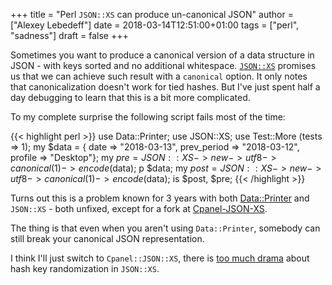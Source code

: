 +++
title = "Perl `JSON::XS` can produce un-canonical JSON"
author = ["Alexey Lebedeff"]
date = 2018-03-14T12:51:00+01:00
tags = ["perl", "sadness"]
draft = false
+++

Sometimes you want to produce a canonical version of a data
structure in JSON - with keys sorted and no additional
whitespace. [`JSON::XS`](https://metacpan.org/pod/JSON::XS) promises us that we can achieve such result
with a `canonical` option. It only notes that canonicalization
doesn't work for tied hashes. But I've just spent half a day
debugging to learn that this is a bit more complicated.

<!--more-->

To my complete surprise the following script fails most of the
time:

{{< highlight perl >}}
use Data::Printer;
use JSON::XS;
use Test::More (tests => 1);
my $data = { date => "2018-03-13", prev_period  => "2018-03-12", profile => "Desktop"};
my $pre = JSON::XS->new->utf8->canonical(1)->encode($data);
p $data;
my $post = JSON::XS->new->utf8->canonical(1)->encode($data);
is $post, $pre;
{{< /highlight >}}

Turns out this is a problem known for 3 years with both
[Data::Printer](https://github.com/garu/Data-Printer/issues/75) and `JSON::XS` - both unfixed, except for a fork at
[Cpanel-JSON-XS](https://github.com/rurban/Cpanel-JSON-XS/pull/42).

The thing is that even when you aren't using `Data::Printer`,
somebody can still break your canonical JSON representation.

I think I'll just switch to `Cpanel::JSON::XS`, there is [too much
drama](https://metacpan.org/source/MLEHMANN/JSON-XS-3.04/XS.xs#L658) about hash key randomization in `JSON::XS`.
